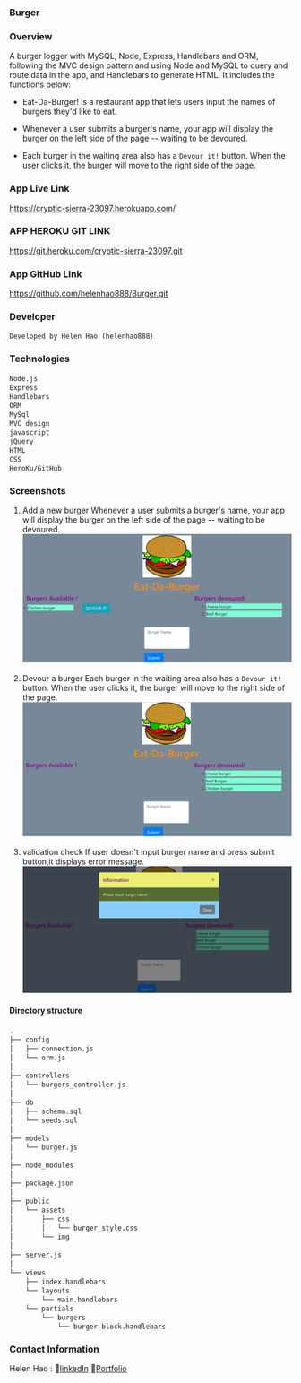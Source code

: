 ### Burger


### Overview
A burger logger with MySQL, Node, Express, Handlebars and ORM, following the MVC design pattern and using Node and MySQL to query and route data in the app, and Handlebars to generate HTML. It includes the functions below:

* Eat-Da-Burger! is a restaurant app that lets users input the names of burgers they'd like to eat.

* Whenever a user submits a burger's name, your app will display the burger on the left side of the page -- waiting to be devoured.

* Each burger in the waiting area also has a `Devour it!` button. When the user clicks it, the burger will move to the right side of the page.

### App Live Link
https://cryptic-sierra-23097.herokuapp.com/

### APP HEROKU GIT LINK
https://git.heroku.com/cryptic-sierra-23097.git

### App GitHub Link
https://github.com/helenhao888/Burger.git

### Developer
    Developed by Helen Hao (helenhao888)
    
### Technologies
    Node.js 
    Express
    Handlebars
    ORM
    MySql
    MVC design 
    javascript
    jQuery
    HTML
    CSS
    HeroKu/GitHub

### Screenshots
1. Add a new burger
   Whenever a user submits a burger's name, your app will display the burger on the left side of the page -- waiting to be devoured.
   ![add burger](public/assets/img/addBurger.png)

2. Devour a burger
    Each burger in the waiting area also has a `Devour it!` button. When the user clicks it, the burger will move to the right side of the page.
   ![devour burger](public/assets/img/devourBurger.png)

3. validation check 
   If user doesn't input burger name and press submit button,it displays error message. 
   ![input validation](public/assets/img/noBurgerName.png)

#### Directory structure
```
.
├── config
│   ├── connection.js
│   └── orm.js
│ 
├── controllers
│   └── burgers_controller.js
│
├── db
│   ├── schema.sql
│   └── seeds.sql
│
├── models
│   └── burger.js
│ 
├── node_modules
│ 
├── package.json
│
├── public
│   └── assets
│       ├── css
│       │   └── burger_style.css
│       └── img
│
├── server.js
│
└── views
    ├── index.handlebars
    └── layouts
        └── main.handlebars
    └── partials   
        └── burgers
            └── burger-block.handlebars 
```
### Contact Information

   Helen Hao :
   :link:[linkedIn](https://www.linkedin.com/in/jinzhao-helen-hao-611b3752/) 
   :link:[Portfolio](https://helenhao888.github.io)    
